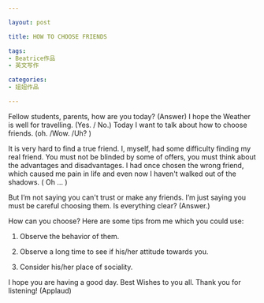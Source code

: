 ```yaml
---

layout: post

title: HOW TO CHOOSE FRIENDS

tags:
- Beatrice作品
- 英文写作

categories:
- 妞妞作品

---
```


Fellow students, parents, how are you today? (Answer) I hope the Weather is well for travelling.  (Yes. / No.)  Today I want to talk about how to choose friends. (oh. /Wow. /Uh? )

It is very hard to find a true friend. I, myself, had some difficulty finding my real friend. You must not be blinded by some of offers, you must think about the advantages and disadvantages. I had once chosen the wrong friend, which caused me pain in life and even now I haven't walked out of the shadows. ( Oh … )

But I’m not saying you can't trust or make any friends. I’m just saying you must be careful choosing them. Is everything clear? (Answer.)

How can you choose? Here are some tips from me which you could use:

1. Observe the behavior of them.

2. Observe a long time to see if his/her attitude towards you.

3. Consider his/her place of sociality.

I hope you are having a good day. Best Wishes to you all. Thank you for listening!
(Applaud)

